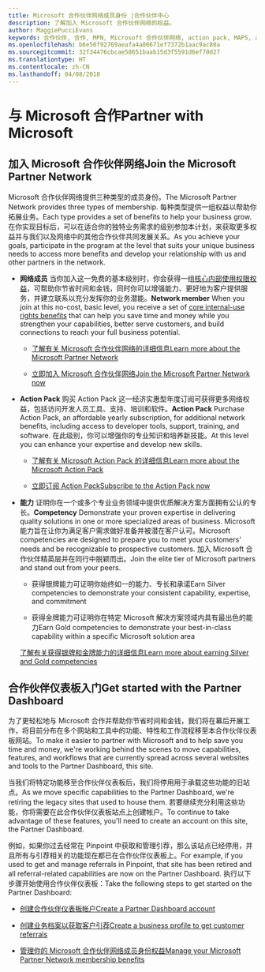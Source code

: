 ```yaml
---
title: Microsoft 合作伙伴网络成员身份 |合作伙伴中心
description: 了解加入 Microsoft 合作伙伴网络的权益。
author: MaggiePucciEvans
keywords: 合作伙伴, 合作, MPN, Microsoft 合作伙伴网络, action pack, MAPS, action pack 订阅, 权益, MPN 权益, 成员身份
ms.openlocfilehash: b6e50f92769aeafa4a06671ef7372b1aac9ac80a
ms.sourcegitcommit: 32f34476cbcae58651baab15d3f5591d6ef70d27
ms.translationtype: HT
ms.contentlocale: zh-CN
ms.lasthandoff: 04/08/2018
---
```

# <a name="partner-with-microsoft"></a><span data-ttu-id="e3917-104">与 Microsoft 合作</span><span class="sxs-lookup"><span data-stu-id="e3917-104">Partner with Microsoft</span></span>

## <a name="join-the-microsoft-partner-network"></a><span data-ttu-id="e3917-105">加入 Microsoft 合作伙伴网络</span><span class="sxs-lookup"><span data-stu-id="e3917-105">Join the Microsoft Partner Network</span></span>

<span data-ttu-id="e3917-106">Microsoft 合作伙伴网络提供三种类型的成员身份。</span><span class="sxs-lookup"><span data-stu-id="e3917-106">The Microsoft Partner Network provides three types of membership.</span></span> <span data-ttu-id="e3917-107">每种类型提供一组权益以帮助你拓展业务。</span><span class="sxs-lookup"><span data-stu-id="e3917-107">Each type provides a set of benefits to help your business grow.</span></span> <span data-ttu-id="e3917-108">在你实现目标后，可以在适合你的独特业务需求的级别参加本计划，来获取更多权益并与我们以及网络中的其他合作伙伴共同发展关系。</span><span class="sxs-lookup"><span data-stu-id="e3917-108">As you achieve your goals, participate in the program at the level that suits your unique business needs to access more benefits and develop your relationship with us and other partners in the network.</span></span>

-   <span data-ttu-id="e3917-109">**网络成员** 当你加入这一免费的基本级别时，你会获得一组[核心内部使用权限权益](https://partner.microsoft.com/membership/core-benefits)，可帮助你节省时间和金钱，同时你可以增强能力、更好地为客户提供服务，并建立联系以充分发挥你的业务潜能。</span><span class="sxs-lookup"><span data-stu-id="e3917-109">**Network member** When you join at this no-cost, basic level, you receive a set of [core internal-use rights benefits](https://partner.microsoft.com/membership/core-benefits) that can help you save time and money while you strengthen your capabilities, better serve customers, and build connections to reach your full business potential.</span></span>

    -   [<span data-ttu-id="e3917-110">了解有关 Microsoft 合作伙伴网络的详细信息</span><span class="sxs-lookup"><span data-stu-id="e3917-110">Learn more about the Microsoft Partner Network</span></span>](https://partner.microsoft.com/membership/how-it-works)

    -   [<span data-ttu-id="e3917-111">立即加入 Microsoft 合作伙伴网络</span><span class="sxs-lookup"><span data-stu-id="e3917-111">Join the Microsoft Partner Network now</span></span>](https://partners.microsoft.com/PartnerProgram/simplifiedenrollment.aspx)

-   <span data-ttu-id="e3917-112">**Action Pack** 购买 Action Pack 这一经济实惠型年度订阅可获得更多网络权益，包括访问开发人员工具、支持、培训和软件。</span><span class="sxs-lookup"><span data-stu-id="e3917-112">**Action Pack** Purchase Action Pack, an affordable yearly subscription, for additional network benefits, including access to developer tools, support, training, and software.</span></span> <span data-ttu-id="e3917-113">在此级别，你可以增强你的专业知识和培养新技能。</span><span class="sxs-lookup"><span data-stu-id="e3917-113">At this level you can enhance your expertise and develop new skills.</span></span>

    -   [<span data-ttu-id="e3917-114">了解有关 Microsoft Action Pack 的详细信息</span><span class="sxs-lookup"><span data-stu-id="e3917-114">Learn more about the Microsoft Action Pack</span></span>](https://partner.microsoft.com/membership/action-pack)

    -   [<span data-ttu-id="e3917-115">立即订阅 Action Pack</span><span class="sxs-lookup"><span data-stu-id="e3917-115">Subscribe to the Action Pack now</span></span>](mpn-get-action-pack.md)

-   <span data-ttu-id="e3917-116">**能力** 证明你在一个或多个专业业务领域中提供优质解决方案方面拥有公认的专长。</span><span class="sxs-lookup"><span data-stu-id="e3917-116">**Competency** Demonstrate your proven expertise in delivering quality solutions in one or more specialized areas of business.</span></span> <span data-ttu-id="e3917-117">Microsoft 能力旨在让你为满足客户需求做好准备并被潜在客户认可。</span><span class="sxs-lookup"><span data-stu-id="e3917-117">Microsoft competencies are designed to prepare you to meet your customers’ needs and be recognizable to prospective customers.</span></span> <span data-ttu-id="e3917-118">加入 Microsoft 合作伙伴精英层并在同行中脱颖而出。</span><span class="sxs-lookup"><span data-stu-id="e3917-118">Join the elite tier of Microsoft partners and stand out from your peers.</span></span>

    -   <span data-ttu-id="e3917-119">获得银牌能力可证明你始终如一的能力、专长和承诺</span><span class="sxs-lookup"><span data-stu-id="e3917-119">Earn Silver competencies to demonstrate your consistent capability, expertise, and commitment</span></span>

    -   <span data-ttu-id="e3917-120">获得金牌能力可证明你在特定 Microsoft 解决方案领域内具有最出色的能力</span><span class="sxs-lookup"><span data-stu-id="e3917-120">Earn Gold competencies to demonstrate your best-in-class capability within a specific Microsoft solution area</span></span>

    [<span data-ttu-id="e3917-121">了解有关获得银牌和金牌能力的详细信息</span><span class="sxs-lookup"><span data-stu-id="e3917-121">Learn more about earning Silver and Gold competencies</span></span>](https://partner.microsoft.com/membership/competencies)

   
## <a name="get-started-with-the-partner-dashboard"></a><span data-ttu-id="e3917-122">合作伙伴仪表板入门</span><span class="sxs-lookup"><span data-stu-id="e3917-122">Get started with the Partner Dashboard</span></span>

<span data-ttu-id="e3917-123">为了更轻松地与 Microsoft 合作并帮助你节省时间和金钱，我们将在幕后开展工作，将目前分布在多个网站和工具中的功能、特性和工作流程移至本合作伙伴仪表板网站。</span><span class="sxs-lookup"><span data-stu-id="e3917-123">To make it easier to partner with Microsoft and to help save you time and money, we're working behind the scenes to move capabilities, features, and workflows that are currently spread across several websites and tools to the Partner Dashboard, this site.</span></span> 

<span data-ttu-id="e3917-124">当我们将特定功能移至合作伙伴仪表板后，我们将停用用于承载这些功能的旧站点。</span><span class="sxs-lookup"><span data-stu-id="e3917-124">As we move specific capabilities to the Partner Dashboard, we're retiring the legacy sites that used to house them.</span></span> <span data-ttu-id="e3917-125">若要继续充分利用这些功能，你将需要在此合作伙伴仪表板站点上创建帐户。</span><span class="sxs-lookup"><span data-stu-id="e3917-125">To continue to take advantage of these features, you'll need to create an account on this site, the Partner Dashboard.</span></span> 

<span data-ttu-id="e3917-126">例如，如果你过去经常在 Pinpoint 中获取和管理引荐，那么该站点已经停用，并且所有与引荐相关的功能现在都已在合作伙伴仪表板上。</span><span class="sxs-lookup"><span data-stu-id="e3917-126">For example, if you used to get and manage referrals in Pinpoint, that site has been retired and all referral-related capabilities are now on the Partner Dashboard.</span></span> <span data-ttu-id="e3917-127">执行以下步骤开始使用合作伙伴仪表板：</span><span class="sxs-lookup"><span data-stu-id="e3917-127">Take the following steps to get started on the Partner Dashboard:</span></span>   

-   [<span data-ttu-id="e3917-128">创建合作伙伴仪表板帐户</span><span class="sxs-lookup"><span data-stu-id="e3917-128">Create a Partner Dashboard account</span></span>](mpn-create-a-partner-center-account.md)

-   [<span data-ttu-id="e3917-129">创建业务档案以获取客户引荐</span><span class="sxs-lookup"><span data-stu-id="e3917-129">Create a business profile to get customer referrals</span></span>](create-a-marketing-profile.md)

-   [<span data-ttu-id="e3917-130">管理你的 Microsoft 合作伙伴网络成员身份权益</span><span class="sxs-lookup"><span data-stu-id="e3917-130">Manage your Microsoft Partner Network membership benefits</span></span>](manage-your-partner-network-benefits.md)

